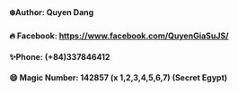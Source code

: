 

#### ❄️Author: Quyen Dang

#### 🔥 Facebook: https://www.facebook.com/QuyenGiaSuJS/

#### ✨Phone: (+84)337846412

#### 😄 Magic Number: 142857 (x 1,2,3,4,5,6,7) (Secret Egypt)
